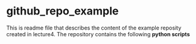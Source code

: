 # github_repo_example
This is readme file that describes the content of the example reposity created in lecture4.
The repository contains the following **python scripts**
